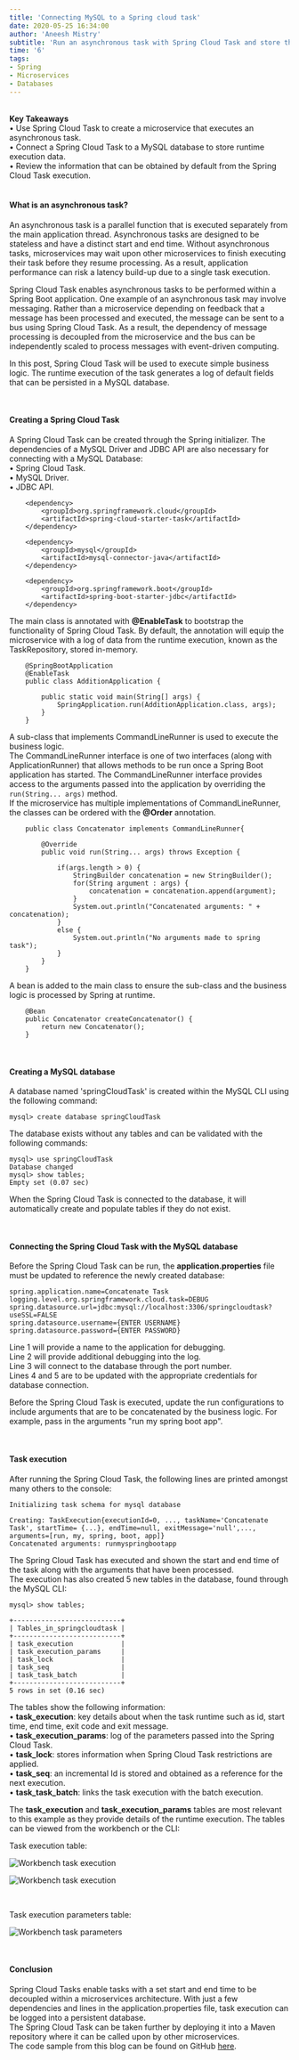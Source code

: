 ```yaml
---
title: 'Connecting MySQL to a Spring cloud task'
date: 2020-05-25 16:34:00
author: 'Aneesh Mistry'
subtitle: 'Run an asynchronous task with Spring Cloud Task and store the values from the output into a MySQL database.'
time: '6'
tags:
- Spring
- Microservices
- Databases
---
```


<br>
<strong>Key Takeaways</strong><br>
&#8226; Use Spring Cloud Task to create a microservice that executes an asynchronous task.<br>
&#8226; Connect a Spring Cloud Task to a MySQL database to store runtime execution data.<br>
&#8226; Review the information that can be obtained by default from the Spring Cloud Task execution.<br>

<br>
<h4>What is an asynchronous task?</h4>
<p>
An asynchronous task is a parallel function that is executed separately from the main application thread. Asynchronous tasks are designed to be stateless and have a distinct start and end time. Without asynchronous tasks, microservices may wait upon other microservices to finish executing their task before they resume processing. As a result, application performance can risk a latency build-up due to a single task execution.

Spring Cloud Task enables asynchronous tasks to be performed within a Spring Boot application. 
One example of an asynchronous task may involve messaging. Rather than a microservice depending on feedback that a message has been processed and executed, the message can be sent to a bus using Spring Cloud Task. As a result, the dependency of message processing is decoupled from the microservice and the bus can be independently scaled to process messages with event-driven computing.

In this post, Spring Cloud Task will be used to execute simple business logic. The runtime execution of the task generates a log of default fields that can be persisted in a MySQL database.
</p>
<br>
<h4>Creating a Spring Cloud Task</h4>
<p>
A Spring Cloud Task can be created through the Spring initializer. The dependencies of a MySQL Driver and JDBC API are also necessary for connecting with a MySQL Database:<br>
    &#8226; Spring Cloud Task.<br>
    &#8226; MySQL Driver.<br>
    &#8226; JDBC API.<br>
</p>

    
```
	<dependency>
        <groupId>org.springframework.cloud</groupId>
        <artifactId>spring-cloud-starter-task</artifactId>
    </dependency>

    <dependency>
        <groupId>mysql</groupId>
        <artifactId>mysql-connector-java</artifactId>
    </dependency>
			
    <dependency>
        <groupId>org.springframework.boot</groupId>
        <artifactId>spring-boot-starter-jdbc</artifactId>
    </dependency>
```

<p>
The main class is annotated with <strong>@EnableTask</strong> to bootstrap the functionality of Spring Cloud Task. By default, the annotation will equip the microservice with a log of data from the runtime execution, known as the TaskRepository, stored in-memory.
</p>


```java{numberLines:true}
    @SpringBootApplication
    @EnableTask
    public class AdditionApplication {

        public static void main(String[] args) {
            SpringApplication.run(AdditionApplication.class, args);
        }
    }

```
<p>
A sub-class that implements CommandLineRunner is used to execute the business logic.<br> 
The CommandLineRunner interface is one of two interfaces (along with ApplicationRunner) that allows methods to be run once a Spring Boot application has started. The CommandLineRunner interface provides access to the arguments passed into the application by overriding the <code class="java">run(String... args)</code> method.<br>
If the microservice has multiple implementations of CommandLineRunner, the classes can be ordered with the <strong>@Order</strong> annotation. 
</p>

```java{numberLines: true}
	public class Concatenator implements CommandLineRunner{

		@Override
		public void run(String... args) throws Exception {

			if(args.length > 0) {
				StringBuilder concatenation = new StringBuilder();
				for(String argument : args) {
					concatenation = concatenation.append(argument);
				}
				System.out.println("Concatenated arguments: " + concatenation);
			}
			else {
				System.out.println("No arguments made to spring task");
			}	
		}		
	}
```
<p>
A bean is added to the main class to ensure the sub-class and the business logic is processed by Spring at runtime.
</p>

```java{numberLines:true}
    @Bean
	public Concatenator createConcatenator() {
		return new Concatenator();
	}

```

<br>
<h4>Creating a MySQL database</h4>
<p>
A database named 'springCloudTask' is created within the MySQL CLI using the following command:
</p>

```
mysql> create database springCloudTask
```
<p>The database exists without any tables and can be validated with the following commands:</p>

```
mysql> use springCloudTask
Database changed
mysql> show tables;
Empty set (0.07 sec)
```
<p>
When the Spring Cloud Task is connected to the database, it will automatically create and populate tables if they do not exist.
</p>
<br>
<h4>Connecting the Spring Cloud Task with the MySQL database</h4>
<p>
Before the Spring Cloud Task can be run, the <strong>application.properties</strong> file must be updated to reference the newly created database:<br>
</p>

```{numberLines:true}
spring.application.name=Concatenate Task
logging.level.org.springframework.cloud.task=DEBUG
spring.datasource.url=jdbc:mysql://localhost:3306/springcloudtask?useSSL=FALSE
spring.datasource.username={ENTER USERNAME}
spring.datasource.password={ENTER PASSWORD}

```
<p>
Line 1 will provide a name to the application for debugging.<br>
Line 2 will provide additional debugging into the log.<br>
Line 3 will connect to the database through the port number.<br>
Lines 4 and 5 are to be updated with the appropriate credentials for database connection.
</p>
<p>
Before the Spring Cloud Task is executed, update the run configurations to include arguments that are to be concatenated by the business logic. For example, pass in the arguments "run my spring boot app".
</p>
<br>
<h4>Task execution</h4>
<p>
After running the Spring Cloud Task, the following lines are printed amongst many others to the console:<br>
</p>

```
Initializing task schema for mysql database
```
```
Creating: TaskExecution{executionId=0, ..., taskName='Concatenate Task', startTime= {...}, endTime=null, exitMessage='null',..., arguments=[run, my, spring, boot, app]}
Concatenated arguments: runmyspringbootapp
```
<p>
The Spring Cloud Task has executed and shown the start and end time of the task along with the arguments that have been processed.<br>
The execution has also created 5 new tables in the database, found through the MySQL CLI:</p>

```
mysql> show tables;

+---------------------------+
| Tables_in_springcloudtask |
+---------------------------+
| task_execution            |
| task_execution_params     |
| task_lock                 |
| task_seq                  |
| task_task_batch           |
+---------------------------+
5 rows in set (0.16 sec)

```
<p>
The tables show the following information:<br>
&#8226; <strong>task_execution</strong>: key details about when the task runtime such as id, start time, end time, exit code and exit message.<br>
&#8226; <strong>task_execution_params</strong>: log of the parameters passed into the Spring Cloud Task.<br>
&#8226; <strong>task_lock</strong>: stores information when Spring Cloud Task restrictions are applied.<br>
&#8226; <strong>task_seq</strong>: an incremental Id is stored and obtained as a reference for the next execution.<br>
&#8226; <strong>task_task_batch</strong>: links the task execution with the batch execution.<br>
</p>
<p>
The <strong>task_execution</strong> and <strong>task_execution_params</strong> tables are most relevant to this example as they provide details of the runtime execution. The tables can be viewed from the workbench or the CLI:
</p>
<p>
Task execution table:

![Workbench task execution](../../src/images/008TaskExecution.png)

![Workbench task execution](../../src/images/008TaskExecution2.png)


</p>
<br>

<p>
Task execution parameters table:

![Workbench task parameters](../../src/images/008TaskParams.png)

</p>
<br>
<h4>Conclusion</h4>
<p>
Spring Cloud Tasks enable tasks with a set start and end time to be decoupled within a microservices architecture. With just a few dependencies and lines in the application.properties file, task execution can be logged into a persistent database.<br>
The Spring Cloud Task can be taken further by deploying it into a Maven repository where it can be called upon by other microservices. <br>
The code sample from this blog can be found on GitHub <a target="_blank" href="https://github.com/4neesh/DeveloperBlogDemos/tree/master/SpringCloudTask">here</a>.
</p>
